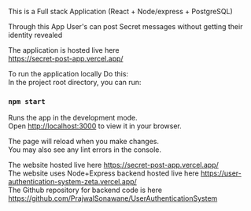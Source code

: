 This is a Full stack Application (React + Node/express + PostgreSQL)

Through this App User's can post Secret messages without getting their identity revealed

The application is hosted live here \
https://secret-post-app.vercel.app/

To run the application locally Do this: \
In the project root directory, you can run:

### `npm start`

Runs the app in the development mode.\
Open [http://localhost:3000](http://localhost:3000) to view it in your browser.

The page will reload when you make changes.\
You may also see any lint errors in the console.

The website hosted live here https://secret-post-app.vercel.app/ \
The website uses Node+Express backend hosted live here https://user-authentication-system-zeta.vercel.app/  \
The Github repository for backend code is here https://github.com/PrajwalSonawane/UserAuthenticationSystem
